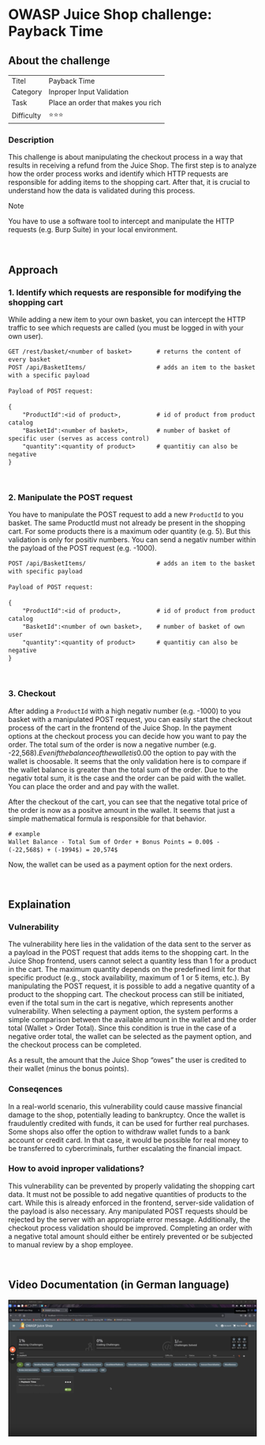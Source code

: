 # OWASP Juice Shop challenge: Payback Time

## About the challenge

|            |                                    |
| ---------- | ---------------------------------- |
| Titel      | Payback Time                       |
| Category   | Inproper Input Validation          |
| Task       | Place an order that makes you rich |
| Difficulty | ⭐️⭐️⭐️                          |

### Description

This challenge is about manipulating the checkout process in a way that results in receiving a refund from the Juice Shop. The first step is to analyze how the order process works and identify which HTTP requests are responsible for adding items to the shopping cart. After that, it is crucial to understand how the data is validated during this process.

> [!NOTE]
> You have to use a software tool to intercept and manipulate the HTTP requests (e.g. Burp Suite) in your local environment.

<br>

## Approach

### 1. Identify which requests are responsible for modifying the shopping cart

While adding a new item to your own basket, you can intercept the HTTP traffic to see which requests are called (you must be logged in with your own user).

```
GET /rest/basket/<number of basket>       # returns the content of every basket
POST /api/BasketItems/                    # adds an item to the basket with a specific payload

Payload of POST request:

{
    "ProductId":<id of product>,          # id of product from product catalog
    "BasketId":<number of basket>,        # number of basket of specific user (serves as access control)
    "quantity":<quantity of product>      # quantitiy can also be negative
}
```

<br>

### 2. Manipulate the POST request

You have to manipulate the POST request to add a new `ProductId` to you basket. The same ProductId must not already be present in the shopping cart. For some products there is a maximum oder quantity (e.g. 5). But this validation is only for positiv numbers. You can send a negativ number within the payload of the POST request (e.g. -1000).

```
POST /api/BasketItems/                    # adds an item to the basket with specific payload

Payload of POST request:

{
    "ProductId":<id of product>,          # id of product from product catalog
    "BasketId":<number of own basket>,    # number of basket of own user
    "quantity":<quantity of product>      # quantitiy can also be negative
}
```

<br>

### 3. Checkout

After adding a `ProductId` with a high negativ number (e.g. -1000) to you basket with a manipulated POST request, you can easily start the checkout process of the cart in the frontend of the Juice Shop. In the payment options at the checkout process you can decide how you want to pay the order. The total sum of the order is now a negative number (e.g. -22,568$). Even if the balance of the wallet is 0.00$ the option to pay with the wallet is choosable. It seems that the only validation here is to compare if the wallet balance is greater than the total sum of the order. Due to the negativ total sum, it is the case and the order can be paid with the wallet. You can place the order and and pay with the wallet.

After the checkout of the cart, you can see that the negative total price of the order is now as a positve amount in the wallet. It seems that just a simple mathematical formula is responsible for that behavior.

```
# example
Wallet Balance - Total Sum of Order + Bonus Points = 0.00$ - (-22,568$) + (-1994$) = 20,574$
```

Now, the wallet can be used as a payment option for the next orders.

<br>

## Explaination

### Vulnerability

The vulnerability here lies in the validation of the data sent to the server as a payload in the POST request that adds items to the shopping cart. In the Juice Shop frontend, users cannot select a quantity less than 1 for a product in the cart. The maximum quantity depends on the predefined limit for that specific product (e.g., stock availability, maximum of 1 or 5 items, etc.). By manipulating the POST request, it is possible to add a negative quantity of a product to the shopping cart. The checkout process can still be initiated, even if the total sum in the cart is negative, which represents another vulnerability. When selecting a payment option, the system performs a simple comparison between the available amount in the wallet and the order total (Wallet > Order Total). Since this condition is true in the case of a negative order total, the wallet can be selected as the payment option, and the checkout process can be completed.

As a result, the amount that the Juice Shop “owes” the user is credited to their wallet (minus the bonus points).

### Conseqences

In a real-world scenario, this vulnerability could cause massive financial damage to the shop, potentially leading to bankruptcy. Once the wallet is fraudulently credited with funds, it can be used for further real purchases. Some shops also offer the option to withdraw wallet funds to a bank account or credit card. In that case, it would be possible for real money to be transferred to cybercriminals, further escalating the financial impact.

### How to avoid inproper validations?

This vulnerability can be prevented by properly validating the shopping cart data. It must not be possible to add negative quantities of products to the cart. While this is already enforced in the frontend, server-side validation of the payload is also necessary. Any manipulated POST requests should be rejected by the server with an appropriate error message. Additionally, the checkout process validation should be improved. Completing an order with a negative total amount should either be entirely prevented or be subjected to manual review by a shop employee.

<br>

## Video Documentation (in German language)

[![](/challenges/assets/payback_time.png)](https://www.loom.com/share/608f151ff0df4cbf9a772da52fc7fec9)
